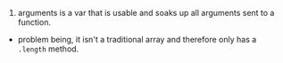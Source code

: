 1. arguments is a var that is usable and soaks up all arguments sent to a function.
  * problem being, it isn't a traditional array and therefore only has a `.length` method.